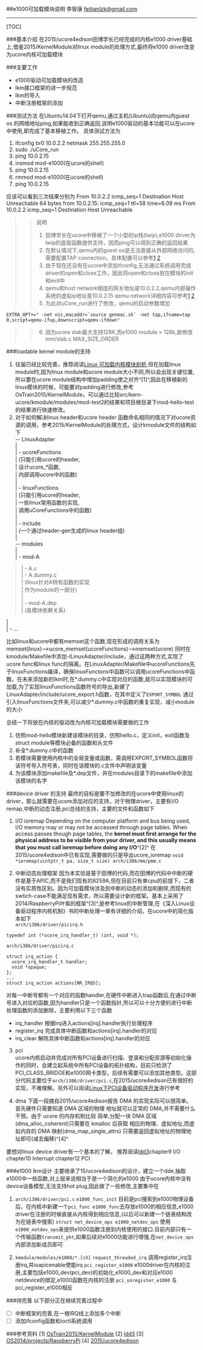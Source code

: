 ##e1000可加载模块说明
李智康
feitianlzk@gmail.com

- - -

[TOC]


###基本介绍
在2015/ucore4edison田博学长已经完成的内核e1000 driver基础上,借鉴2015/KernelModule对linux module的处理方式,最终将e1000 driver改变为ucore内核可加载模块

###主要工作
- e1000驱动可加载模块的改造
- lkm接口框架的进一步规范
- lkm的导入
- 中断注册框架的添加

###测试方法
在Ubuntu14.04下打开qemu,通过主机(Ubuntu)向qemu内guest os 的网络地址ping,如果能收到正确返回,说明e1000驱动的基本功能可以在ucore中使用,即完成了基本移植工作。
具体测试方法为
 1. ifconfig br0 10.0.2.2 netmask 255.255.255.0
 2. sudo ./uCore_run
 3. ping 10.0.2.15
 4. insmod mod-e1000(在ucore的shell)
 5. ping 10.0.2.15
 6. rmmod mod-e1000(在ucore的shell)
 7. ping 10.0.2.15

应该可以看到三次结果分别为
From 10.0.2.2 icmp_seq=1 Destination Host Unreachable
64 bytes from 10.0.2.15: icmp_seq=1 ttl=58 time=6.09 ms
From 10.0.2.2 icmp_seq=1 Destination Host Unreachable
>>说明
>>1. 田博学长在ucore中移植了一个小型的ip栈(lwip),e1000 dirver为lwip的底层函数提供支持，因而ping可以得到正确的返回结果
>>2. 在默认情况下,qemu内的guest os是无法直接从外部网络访问的,需要配置TAP connection。具体配置可以参考[1](http://nairobi-embedded.org/a_qemu_tap_networking_setup.html)
[2](https://tthtlc.wordpress.com/2015/10/21/qemu-how-to-setup-tuntap-bridge-networking/)
>>3. 由于现在还没有在ucore中添加ifconfig,无法通过系统调用完成driver的open和close工作，因此将open和close放在模块的init和exit中
>>4. qemu和host network相连的网关地址是10.0.2.2,qemu内部操作系统的虚拟ip地址是10.0.2.15 qemu network详细内容可参考[1](http://wiki.qemu.org/Documentation/Networking) [2](https://en.wikibooks.org/wiki/QEMU/Networking#TAP_interfaces)
>>5. 为此对uCore_run进行了修改，qemu的启动参数增加
```
EXTRA_OPT+=" -net nic,macaddr=`source genmac.sh` -net tap,ifname=tap    0,script=qemu-ifup,downscript=qemu-ifdown"
```
>>6. 因为ucore slab最大支持128K,而e1000 module > 128k,故修改mm/slab.c MAX_SIZE_ORDER

###loadable kernel module的支持
1. 往届已经比较完善，推荐阅读[Linux 可加载内核模块剖析](http://www.ibm.com/developerworks/cn/linux/l-lkm/),但在加载linux module时,因为linux module和ucore module大小不同,所以会出现关键位置,所以要在ucore module结构中增加padding使之对齐^[1]^,因此在移植新的linux模块的时候，可能要对padding进行修改,参考OsTrain2015/KernelModule，可以通过比较src/kern-ucore/kmodule/modules/mod-test2的结果和项目根目录下mod-hello-test的结果进行快速修改。
2. 对于如何解决linux header和ucore header 函数命名相同的情况下对ucore资源的调用，参考2015/KernelModule的处理方式，设计kmodule文件的结构如下  
-- LinuxAdapter  
|  
| - ucoreFunctions   
|  (只能引用ucore的header,   
|   设计ucore_*函数,  
|	内部调用ucore中的函数)  
|  
| - linuxFunctions   
|  (只能引用ucore的header,    
|   一些linux常用函数的实现,  
|	调用uCoreFunctions中的函数)   
|  
| - include   
|  (一个通过header-gen生成的linux header组)   
|   
-- modules  
|  
| - mod-A   
>	| - A.c  
>    | - A.dummy.c  
>    |	(linux针对A特有函数的实现  
>    |	作为module的一部分）  
>    |	 
>    | - mod-A.dep  
>    |	(各模块依赖关系)  
 
 |   
 | -	...   
    
 比如linux和ucore中都有memset这个函数,现在形成的调用关系为memset(linux)-->ucore_memset(ucoreFunctions)-->memset(ucore)
同时在kmodule/Makefile中添加-ILinuxAdapter/include，通过这两种方式,实现了ucore func和linux func的隔离。在LinuxAdapter/Makefile中ucoreFunctions先于linuxFunctions编译，确保linuxFunctons中函数可以调用ucoreFunctions中函数。在未来添加新的lkm时,在\*.dummy.c中实现对应的函数,就可以实现模块的可加载,为了实现linuxFunctions函数符号的导出,新建了LinuxAdapter/include/ucore_export.h函数，在其中定义了`EXPORT_SYMBOL`
通过引入linuxFunctions文件夹,可以减少\*.dummy.c中函数的重复实现，减小module的大小


总结一下将放在内核的驱动改为内核可加载模块需要做的工作
1. 仿照mod-hello模块新建该模块的目录，仿照hello.c，定义init，exit函数及struct module等模块必备的函数和头文件
2. 补全\*.dummy.c中的函数
3. 若模块需要使用内核中的全局变量或函数，需调用EXPORT_SYMBOL函数将该符号导入符号表，同时在该模块的.c文件中声明该变量
4. 为该模块添加makefile及\*.dep文件，并在modules目录下的makefile中添加该模块的名字

###device driver 的支持
最终的目标是要不加修改的在ucore中使用linux的driver，那么就需要在ucore添加对应的支持，对于物理driver，主要有I/O remap,中断的动态注册,pci总线的支持，主要的文件和函数如下
1. I/O ioremap
	Depending on the computer platform and bus being used, I/O memory may or may
not be accessed through page tables. When access passes though page tables, the
**kernel must first arrange for the physical address to be visible from your driver, and
this usually means that you must call ioremap before doing any I/O**^[2]^
在2015/ucore4edison中已有实现,需要做的只是导出ucore_ioremap
`void *ioremap(uintptr_t pa, size_t size) arch/i386/mm/pmm.c`

2. 中断动态处理框架 
	因为本实验是基于田博的代码,而在田博的代码中中断的硬件是基于APIC,而不是我们现有的8259A,但在目前只有单cpu的前提下，二者没有实质性区别。因为可加载模块涉及到中断的动态的添加和删除,而现有的swtich-case不能满足现有需求，所以需要设计新的框架。基本上采用了2014/RaspberryPi叶紫的框架^[3]^,是参考linux的中断管理,在《深入Linux设备驱动程序内核机制》书的中断处理一章有详细的介绍，在ucore中的简化版本如下    
`arch/i386/driver/picirq.h`
```
typedef int (*ucore_irq_handler_t) (int, void *);
```
`arch/i386/driver/picirq.c`
```
struct irq_action {
  ucore_irq_handler_t handler;
  void *opaque;
};
...
struct irq_action actions[NR_IRQS];
```
对每一中断号都有一个对应的函数handler,在硬件中断进入trap函数后,在通过中断号进入对应的函数,因为handler只是一个函数指针,所以可以十分方便的进行中断处理函数的添加删除，主要利用以下三个函数
 - irq_handler	根据irq进入actions[irq].handler执行处理程序
 - register_irq	完成具体中断函数和actions[irq].handler的对应
 - irq_clear	解除具体中断函数和actions[irq].handler的对应

3. pci	
	ucore内核启动并完成对所有PCI设备进行扫描、登录和分配资源等初始化操作的同时，会建立起系统中所有PCI设备的拓扑结构，目前只检测了PCI_CLASS_BRIDGE和e1000网卡类型，后续有需要可以添加其他类型。这部分代码主要位于`arch/i386/driver/pci.c`,在2015/ucore4edison已有很好的实现，不难理解。另外可以阅读[Linux下PCI设备驱动程序开发](https://www.ibm.com/developerworks/cn/linux/l-pci/)进行参考

4. dma
	下面一段摘自2015/ucore4edison报告
    DMA 的实现实际可以很简单。首先硬件只需要知道 DMA 区域的物理
地址就可以正常的 DMA,并不需要什么干预。由于 ucore 的内存机制比较
简单,分配一块 DMA 区域(dma_alloc_coherent)只需要在 kmalloc 后获取
相应的物理、虚拟地址,而虚拟内存的 DMA 映射(dma_map_single_attrs)
只需要返回虚拟地址的物理地址即可(减去偏移)^[4]^

要想对linux device driver有一个基本的了解， 推荐阅读[ldd3](https://lwn.net/Kernel/LDD3/)chapter9 I/O chapter10 Interrupt  chapter12 PCI

###e1000 lkm设计
主要继承了15/ucore4edison的设计，建立一个dde,抽取e1000中一些函数,对上层来说相当于是一个简化的e1000
由于ucore内核中没有device设备模型,无法支持hot plug,因此做了一些修改,主要集中在
1. `arch/i386/driver/pci.c`
`e1000_func_init`
目前是pci搜索到e1000物理设备后，在内核中新建一个`pci_func e1000_func`去存放e1000的相应信息,e1000 driver在注册的时候直接从内核得到相应信息,(以后可以新建一个链表结构改为在链表中搜索)
`struct net_device_ops e1000_netdev_ops`
使用`e1000_netdev_ops`来提供e1000函数注册到内核使用的接口.目前内部只有一个传输函数`transmit_pkt`,如果后续对e1000功能进行增强,在`net_device_ops`内部添加新成员即可

2. `kmodule/modules/e1000/*.[ch]`
`request_threaded_irq`	调用register_irq注册irq,并ioapicenable使能irq
`pci_register_e1000`	e1000driver在内核的注册,主要包括e1000_dev(pci_dev)的初始化,e1000_dev和对应e1000 netdevice的绑定,e1000函数在内核的注册
`pci_unregister_e1000`	与pci_register_e1000相反

###待完善
以下部分正在继续完善过程中
- [ ] 中断框架的完善,在一根IRQ线上添加多个中断
- [ ] 添加ifconfig函数和ioctl系统调用

###参考资料
[1] [OsTrain2015/KernelModule](http://166.111.68.197:11123/oscourse/OS2015/projects/KernModule)
[2]	[ldd3](https://lwn.net/Kernel/LDD3/)
[3] [OS2014/projects/RaspberryPi](http://166.111.68.197:11123/oscourse/OS2014/projects/RaspberryPi)
[4] [2015/ucore4edison](http://166.111.68.197:11123/oscourse/ucore4edison)
